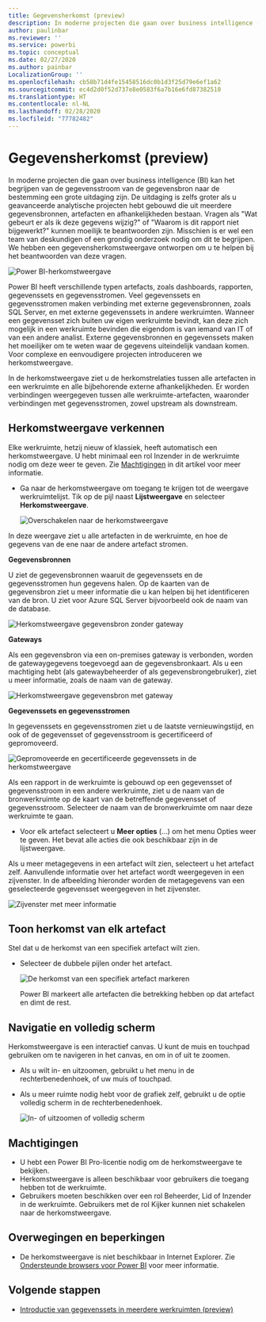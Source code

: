 ```yaml
---
title: Gegevensherkomst (preview)
description: In moderne projecten die gaan over business intelligence (BI) is het begrijpen van de gegevensstroom van de gegevensbron naar de bestemming een grote uitdaging voor veel klanten.
author: paulinbar
ms.reviewer: ''
ms.service: powerbi
ms.topic: conceptual
ms.date: 02/27/2020
ms.author: painbar
LocalizationGroup: ''
ms.openlocfilehash: cb58b71d4fe15458516dc0b1d3f25d79e6ef1a62
ms.sourcegitcommit: ec4d2d0f52d737e8e0583f6a7b16e6fd87382510
ms.translationtype: HT
ms.contentlocale: nl-NL
ms.lasthandoff: 02/28/2020
ms.locfileid: "77782482"
---
```

# <a name="data-lineage-preview"></a>Gegevensherkomst (preview)
In moderne projecten die gaan over business intelligence (BI) kan het begrijpen van de gegevensstroom van de gegevensbron naar de bestemming een grote uitdaging zijn. De uitdaging is zelfs groter als u geavanceerde analytische projecten hebt gebouwd die uit meerdere gegevensbronnen, artefacten en afhankelijkheden bestaan. Vragen als "Wat gebeurt er als ik deze gegevens wijzig?" of "Waarom is dit rapport niet bijgewerkt?" kunnen moeilijk te beantwoorden zijn. Misschien is er wel een team van deskundigen of een grondig onderzoek nodig om dit te begrijpen. We hebben een gegevensherkomstweergave ontworpen om u te helpen bij het beantwoorden van deze vragen.

![Power BI-herkomstweergave](media/service-data-lineage/service-data-lineage-view.png)
 
Power BI heeft verschillende typen artefacts, zoals dashboards, rapporten, gegevenssets en gegevensstromen. Veel gegevenssets en gegevensstromen maken verbinding met externe gegevensbronnen, zoals SQL Server, en met externe gegevenssets in andere werkruimten. Wanneer een gegevensset zich buiten uw eigen werkruimte bevindt, kan deze zich mogelijk in een werkruimte bevinden die eigendom is van iemand van IT of van een andere analist. Externe gegevensbronnen en gegevenssets maken het moeilijker om te weten waar de gegevens uiteindelijk vandaan komen. Voor complexe en eenvoudigere projecten introduceren we herkomstweergave.

In de herkomstweergave ziet u de herkomstrelaties tussen alle artefacten in een werkruimte en alle bijbehorende externe afhankelijkheden. Er worden verbindingen weergegeven tussen alle werkruimte-artefacten, waaronder verbindingen met gegevensstromen, zowel upstream als downstream.

## <a name="explore-lineage-view"></a>Herkomstweergave verkennen

Elke werkruimte, hetzij nieuw of klassiek, heeft automatisch een herkomstweergave. U hebt minimaal een rol Inzender in de werkruimte nodig om deze weer te geven. Zie [Machtigingen](#permissions) in dit artikel voor meer informatie.

* Ga naar de herkomstweergave om toegang te krijgen tot de weergave werkruimtelijst. Tik op de pijl naast **Lijstweergave** en selecteer **Herkomstweergave**.

   ![Overschakelen naar de herkomstweergave](media/service-data-lineage/service-data-lineage-view-select.png)

In deze weergave ziet u alle artefacten in de werkruimte, en hoe de gegevens van de ene naar de andere artefact stromen.

**Gegevensbronnen**

U ziet de gegevensbronnen waaruit de gegevenssets en de gegevensstromen hun gegevens halen. Op de kaarten van de gegevensbron ziet u meer informatie die u kan helpen bij het identificeren van de bron. U ziet voor Azure SQL Server bijvoorbeeld ook de naam van de database.

![Herkomstweergave gegevensbron zonder gateway](media/service-data-lineage/service-data-lineage-data-source-card.png)
 
**Gateways**

Als een gegevensbron via een on-premises gateway is verbonden, worden de gatewaygegevens toegevoegd aan de gegevensbronkaart. Als u een machtiging hebt (als gatewaybeheerder of als gegevensbrongebruiker), ziet u meer informatie, zoals de naam van de gateway.

![Herkomstweergave gegevensbron met gateway](media/service-data-lineage/service-data-lineage-data-gateway-card.png)

**Gegevenssets en gegevensstromen**
 
In gegevenssets en gegevensstromen ziet u de laatste vernieuwingstijd, en ook of de gegevensset of gegevensstroom is gecertificeerd of gepromoveerd.

![Gepromoveerde en gecertificeerde gegevenssets in de herkomstweergave](media/service-data-lineage/service-data-lineage-promoted-certified.png)
 
Als een rapport in de werkruimte is gebouwd op een gegevensset of gegevensstroom in een andere werkruimte, ziet u de naam van de bronwerkruimte op de kaart van de betreffende gegevensset of gegevensstroom. Selecteer de naam van de bronwerkruimte om naar deze werkruimte te gaan.

* Voor elk artefact selecteert u **Meer opties** (...) om het menu Opties weer te geven. Het bevat alle acties die ook beschikbaar zijn in de lijstweergave.

Als u meer metagegevens in een artefact wilt zien, selecteert u het artefact zelf. Aanvullende informatie over het artefact wordt weergegeven in een zijvenster. In de afbeelding hieronder worden de metagegevens van een geselecteerde gegevensset weergegeven in het zijvenster.

![Zijvenster met meer informatie](media/service-data-lineage/service-data-lineage-side-pane.png)
 
## <a name="show-lineage-for-any-artifact"></a>Toon herkomst van elk artefact 

Stel dat u de herkomst van een specifiek artefact wilt zien.

* Selecteer de dubbele pijlen onder het artefact.

   ![De herkomst van een specifiek artefact markeren](media/service-data-lineage/service-data-lineage-specific-artifact.png)

   Power BI markeert alle artefacten die betrekking hebben op dat artefact en dimt de rest. 

## <a name="navigation-and-full-screen"></a>Navigatie en volledig scherm 

Herkomstweergave is een interactief canvas. U kunt de muis en touchpad gebruiken om te navigeren in het canvas, en om in of uit te zoomen.

* Als u wilt in- en uitzoomen, gebruikt u het menu in de rechterbenedenhoek, of uw muis of touchpad.
* Als u meer ruimte nodig hebt voor de grafiek zelf, gebruikt u de optie volledig scherm in de rechterbenedenhoek. 

    ![In- of uitzoomen of volledig scherm](media/service-data-lineage/service-data-lineage-zoom.png)

## <a name="permissions"></a>Machtigingen

* U hebt een Power BI Pro-licentie nodig om de herkomstweergave te bekijken.
* Herkomstweergave is alleen beschikbaar voor gebruikers die toegang hebben tot de werkruimte.
* Gebruikers moeten beschikken over een rol Beheerder, Lid of Inzender in de werkruimte. Gebruikers met de rol Kijker kunnen niet schakelen naar de herkomstweergave.


## <a name="considerations-and-limitations"></a>Overwegingen en beperkingen

- De herkomstweergave is niet beschikbaar in Internet Explorer. Zie [Ondersteunde browsers voor Power BI](../power-bi-browsers.md) voor meer informatie.

## <a name="next-steps"></a>Volgende stappen

* [Introductie van gegevenssets in meerdere werkruimten (preview)](../service-datasets-across-workspaces.md)

